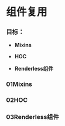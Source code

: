 # 组件复用

### 目标：

+ **Mixins**

+ **HOC**
+ **Renderless组件**



### 01Mixins





### 02HOC





### 03Renderless组件

